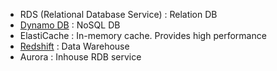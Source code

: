 - RDS (Relational Database Service) : Relation DB  
- [Dynamo DB](Dynamo%20DB/Dynamo%20DB.md) : NoSQL DB  
- ElastiCache : In-memory cache. Provides high performance  
- [Redshift](../AWS%20Analytics%20Services/Redshift/Redshift.md) : Data Warehouse  
- Aurora : Inhouse RDB service
